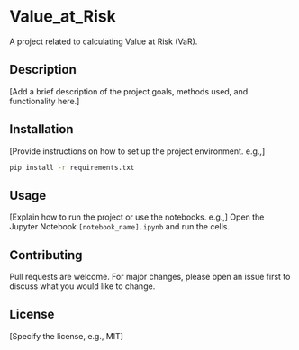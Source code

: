 # Value_at_Risk

A project related to calculating Value at Risk (VaR).

## Description

[Add a brief description of the project goals, methods used, and functionality here.]

## Installation

[Provide instructions on how to set up the project environment. e.g.,]
```bash
pip install -r requirements.txt
```

## Usage

[Explain how to run the project or use the notebooks. e.g.,]
Open the Jupyter Notebook `[notebook_name].ipynb` and run the cells.

## Contributing

Pull requests are welcome. For major changes, please open an issue first to discuss what you would like to change.

## License

[Specify the license, e.g., MIT]